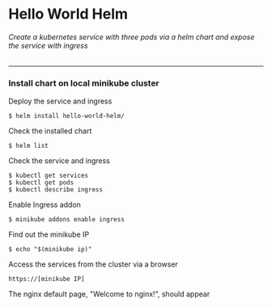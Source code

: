 # Hello World Helm

###### Create a kubernetes service with three pods via a helm chart and expose the service with ingress

--- 

### Install chart on local minikube cluster

Deploy the service and ingress

    $ helm install hello-world-helm/ 

Check the installed chart

    $ helm list 

Check the service and ingress

    $ kubectl get services
    $ kubectl get pods
    $ kubectl describe ingress 

Enable Ingress addon

    $ minikube addons enable ingress
    
Find out the minikube IP

    $ echo "$(minikube ip)"

Access the services from the cluster via a browser

    https://[minikube IP]
    
The nginx default page, "Welcome to nginx!", should appear
